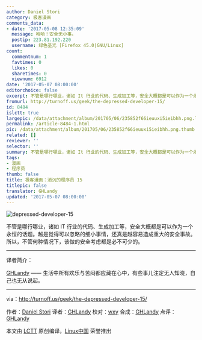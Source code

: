```yaml
---
author: Daniel Stori
category: 极客漫画
comments_data:
- date: '2017-05-08 12:35:09'
  message: 哈哈！安全无小事。
  postip: 223.81.192.220
  username: 绿色圣光 [Firefox 45.0|GNU/Linux]
count:
  commentnum: 1
  favtimes: 0
  likes: 0
  sharetimes: 0
  viewnum: 6912
date: '2017-05-07 08:00:00'
editorchoice: false
excerpt: 不管是哪行哪业，诸如 It 行业的代码、生成加工等，安全大概都是可以作为一个永恒的话题。越是觉得可以忽略的细小事情，还真是月容易造成重大的安全事故。所以，不管何种情况下，该做的安全考虑都是必不可少的。
fromurl: http://turnoff.us/geek/the-depressed-developer-15/
id: 8484
islctt: true
largepic: /data/attachment/album/201705/06/235852f66ieuuxi5ieibhh.png.large.jpg
permalink: /article-8484-1.html
pic: /data/attachment/album/201705/06/235852f66ieuuxi5ieibhh.png.thumb.jpg
related: []
reviewer: ''
selector: ''
summary: 不管是哪行哪业，诸如 It 行业的代码、生成加工等，安全大概都是可以作为一个永恒的话题。越是觉得可以忽略的细小事情，还真是月容易造成重大的安全事故。所以，不管何种情况下，该做的安全考虑都是必不可少的。
tags:
- 漫画
- 程序员
thumb: false
title: 极客漫画：消沉的程序员 15
titlepic: false
translator: GHLandy
updated: '2017-05-07 08:00:00'
---
```


![depressed-developer-15](/data/attachment/album/201705/06/235852f66ieuuxi5ieibhh.png)


不管是哪行哪业，诸如 IT 行业的代码、生成加工等，安全大概都是可以作为一个永恒的话题。越是觉得可以忽略的细小事情，还真是越容易造成重大的安全事故。所以，不管何种情况下，该做的安全考虑都是必不可少的。




---


译者简介：


[GHLandy](http://GHLandy.com) —— 生活中所有欢乐与苦闷都应藏在心中，有些事儿注定无人知晓，自己也无从说起。




---


via：<http://turnoff.us/geek/the-depressed-developer-15/>


作者：[Daniel Stori](http://turnoff.us/about/) 译者：[GHLandy](https://github.com/GHLandy) 校对：[wxy](https://github.com/wxy) 合成：[GHLandy](https://github.com/GHLandy) 点评：[GHLandy](https://github.com/GHLandy)


本文由 [LCTT](https://github.com/LCTT/TranslateProject) 原创编译，[Linux中国](https://linux.cn/) 荣誉推出